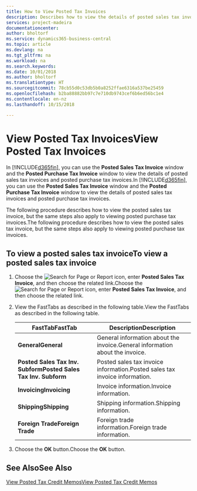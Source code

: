 ```yaml
---
title: How to View Posted Tax Invoices
description: Describes how to view the details of posted sales tax invoices and posted purchase tax invoices.
services: project-madeira
documentationcenter: 
author: bholtorf
ms.service: dynamics365-business-central
ms.topic: article
ms.devlang: na
ms.tgt_pltfrm: na
ms.workload: na
ms.search.keywords: 
ms.date: 10/01/2018
ms.author: bholtorf
ms.translationtype: HT
ms.sourcegitcommit: 78cb55d0c53db5b0a8252ffae6316a537be25459
ms.openlocfilehash: b2ba88882bb97c7e710db9743cef6b6ed56bc1e4
ms.contentlocale: en-nz
ms.lasthandoff: 10/15/2018

---
```

# <a name="view-posted-tax-invoices"></a><span data-ttu-id="fbe25-103">View Posted Tax Invoices</span><span class="sxs-lookup"><span data-stu-id="fbe25-103">View Posted Tax Invoices</span></span>
<span data-ttu-id="fbe25-104">In [!INCLUDE[d365fin](../../includes/d365fin_md.md)], you can use the **Posted Sales Tax Invoice** window and the **Posted Purchase Tax Invoice** window to view the details of posted sales tax invoices and posted purchase tax invoices.</span><span class="sxs-lookup"><span data-stu-id="fbe25-104">In [!INCLUDE[d365fin](../../includes/d365fin_md.md)], you can use the **Posted Sales Tax Invoice** window and the **Posted Purchase Tax Invoice** window to view the details of posted sales tax invoices and posted purchase tax invoices.</span></span>  

<span data-ttu-id="fbe25-105">The following procedure describes how to view the posted sales tax invoice, but the same steps also apply to viewing posted purchase tax invoices.</span><span class="sxs-lookup"><span data-stu-id="fbe25-105">The following procedure describes how to view the posted sales tax invoice, but the same steps also apply to viewing posted purchase tax invoices.</span></span>  

## <a name="to-view-a-posted-sales-tax-invoice"></a><span data-ttu-id="fbe25-106">To view a posted sales tax invoice</span><span class="sxs-lookup"><span data-stu-id="fbe25-106">To view a posted sales tax invoice</span></span>  
1. <span data-ttu-id="fbe25-107">Choose the ![Search for Page or Report](../../media/ui-search/search_small.png "Search for Page or Report icon") icon, enter **Posted Sales Tax Invoice**, and then choose the related link.</span><span class="sxs-lookup"><span data-stu-id="fbe25-107">Choose the ![Search for Page or Report](../../media/ui-search/search_small.png "Search for Page or Report icon") icon, enter **Posted Sales Tax Invoice**, and then choose the related link.</span></span>  
2. <span data-ttu-id="fbe25-108">View the FastTabs as described in the following table.</span><span class="sxs-lookup"><span data-stu-id="fbe25-108">View the FastTabs as described in the following table.</span></span>  

    |<span data-ttu-id="fbe25-109">FastTab</span><span class="sxs-lookup"><span data-stu-id="fbe25-109">FastTab</span></span>|<span data-ttu-id="fbe25-110">Description</span><span class="sxs-lookup"><span data-stu-id="fbe25-110">Description</span></span>|  
    |-------------|---------------------------------------|  
    |<span data-ttu-id="fbe25-111">**General**</span><span class="sxs-lookup"><span data-stu-id="fbe25-111">**General**</span></span>|<span data-ttu-id="fbe25-112">General information about the invoice.</span><span class="sxs-lookup"><span data-stu-id="fbe25-112">General information about the invoice.</span></span>|  
    |<span data-ttu-id="fbe25-113">**Posted Sales Tax Inv. Subform**</span><span class="sxs-lookup"><span data-stu-id="fbe25-113">**Posted Sales Tax Inv. Subform**</span></span>|<span data-ttu-id="fbe25-114">Posted sales tax invoice information.</span><span class="sxs-lookup"><span data-stu-id="fbe25-114">Posted sales tax invoice information.</span></span>|  
    |<span data-ttu-id="fbe25-115">**Invoicing**</span><span class="sxs-lookup"><span data-stu-id="fbe25-115">**Invoicing**</span></span>|<span data-ttu-id="fbe25-116">Invoice information.</span><span class="sxs-lookup"><span data-stu-id="fbe25-116">Invoice information.</span></span>|  
    |<span data-ttu-id="fbe25-117">**Shipping**</span><span class="sxs-lookup"><span data-stu-id="fbe25-117">**Shipping**</span></span>|<span data-ttu-id="fbe25-118">Shipping information.</span><span class="sxs-lookup"><span data-stu-id="fbe25-118">Shipping information.</span></span>|  
    |<span data-ttu-id="fbe25-119">**Foreign Trade**</span><span class="sxs-lookup"><span data-stu-id="fbe25-119">**Foreign Trade**</span></span>|<span data-ttu-id="fbe25-120">Foreign trade information.</span><span class="sxs-lookup"><span data-stu-id="fbe25-120">Foreign trade information.</span></span>|  

3.  <span data-ttu-id="fbe25-121">Choose the **OK** button.</span><span class="sxs-lookup"><span data-stu-id="fbe25-121">Choose the **OK** button.</span></span>  

## <a name="see-also"></a><span data-ttu-id="fbe25-122">See Also</span><span class="sxs-lookup"><span data-stu-id="fbe25-122">See Also</span></span>  
[<span data-ttu-id="fbe25-123">View Posted Tax Credit Memos</span><span class="sxs-lookup"><span data-stu-id="fbe25-123">View Posted Tax Credit Memos</span></span>](how-to-view-posted-tax-credit-memos.md)

